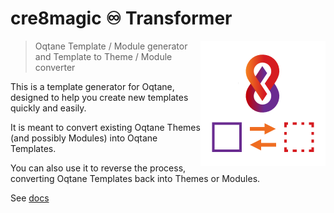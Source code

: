 ﻿
# cre8magic ♾️ Transformer 

<img src="./OqtaneTemplateGenerator.App/assets/logo-400.png" alt="Oqtane Template Generator logo" width="200" align="right"/>

> Oqtane Template / Module generator
> and Template to Theme / Module converter

This is a template generator for Oqtane, designed to help you create new templates quickly and easily.

It is meant to convert existing Oqtane Themes (and possibly Modules) into Oqtane Templates.

You can also use it to reverse the process, converting Oqtane Templates back into Themes or Modules.

See [docs](https://cre8magic.blazor-cms.org/magic-tools/cre8magic-transformer/)
